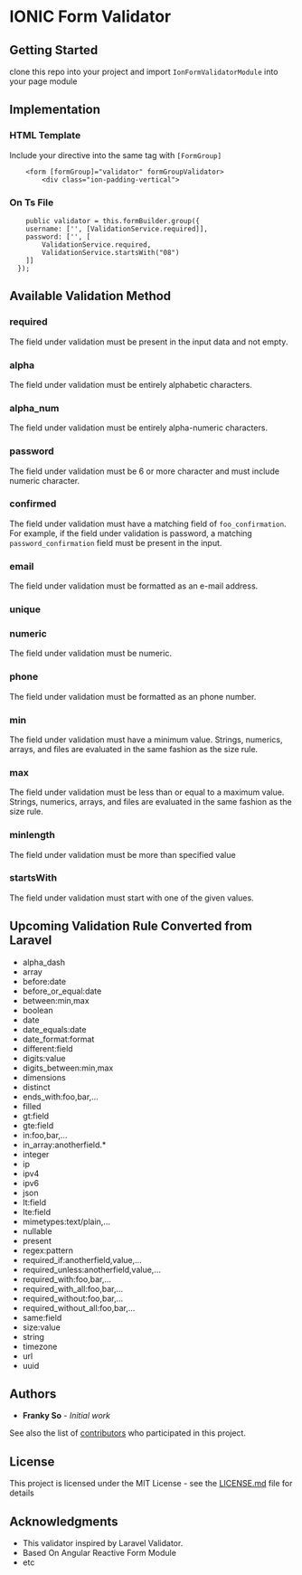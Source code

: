 # IONIC Form Validator



## Getting Started

clone this repo into your project and import ``IonFormValidatorModule`` into your page module

## Implementation
### HTML Template

Include your directive into the same tag with ``[FormGroup]``

```
    <form [formGroup]="validator" formGroupValidator>
        <div class="ion-padding-vertical">
```

### On Ts File
```
    public validator = this.formBuilder.group({
    username: ['', [ValidationService.required]],
    password: ['', [
        ValidationService.required, 
        ValidationService.startsWith("08")
    ]]
  });
```

## Available Validation Method
### required
The field under validation must be present in the input data and not empty.

### alpha
The field under validation must be entirely alphabetic characters.

### alpha_num
The field under validation must be entirely alpha-numeric characters.

### password
The field under validation must be 6 or more character and must include numeric character.

### confirmed
The field under validation must have a matching field of ``foo_confirmation``. For example, if the field under validation is password, a matching ``password_confirmation`` field must be present in the input.

### email
The field under validation must be formatted as an e-mail address.

### unique

### numeric
The field under validation must be numeric.

### phone
The field under validation must be formatted as an phone number.

### min
The field under validation must have a minimum value. Strings, numerics, arrays, and files are evaluated in the same fashion as the size rule.

### max
The field under validation must be less than or equal to a maximum value. Strings, numerics, arrays, and files are evaluated in the same fashion as the size rule.

### minlength
The field under validation must be more than specified value

### startsWith
The field under validation must start with one of the given values.


## Upcoming Validation Rule Converted from Laravel
* alpha_dash
* array
* before:date
* before_or_equal:date
* between:min,max
* boolean
* date
* date_equals:date
* date_format:format
* different:field
* digits:value
* digits_between:min,max
* dimensions
* distinct
* ends_with:foo,bar,...
* filled
* gt:field
* gte:field
* in:foo,bar,...
* in_array:anotherfield.*
* integer
* ip
* ipv4
* ipv6
* json
* lt:field
* lte:field
* mimetypes:text/plain,...
* nullable
* present
* regex:pattern
* required_if:anotherfield,value,...
* required_unless:anotherfield,value,...
* required_with:foo,bar,...
* required_with_all:foo,bar,...
* required_without:foo,bar,...
* required_without_all:foo,bar,...
* same:field
* size:value
* string
* timezone
* url
* uuid

## Authors

* **Franky So** - *Initial work*

See also the list of [contributors](https://github.com/frankyso/ion-input-validator/contributors) who participated in this project.

## License

This project is licensed under the MIT License - see the [LICENSE.md](LICENSE.md) file for details

## Acknowledgments
* This validator inspired by Laravel Validator.
* Based On Angular Reactive Form Module
* etc
